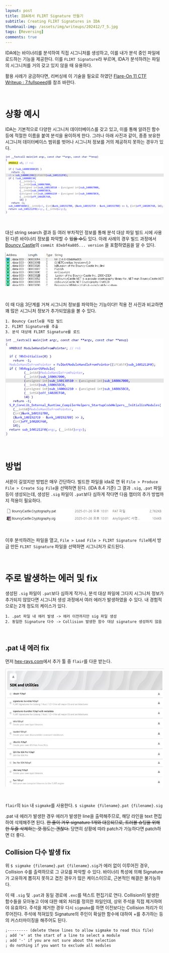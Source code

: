 ```yaml
---
layout: post
title: IDA에서 FLIRT Signature 만들기
subtitle: Creating FLIRT Signatures in IDA
thumbnail-img: /assets/img/writeups/202412/7_5.jpg
tags: [Reversing]
comments: true
---
```


IDA에는 바이너리를 분석하여 직접 시그니처를 생성하고, 이를 내가 분석 중인 파일에 로드하는 기능을 제공한다. 이를 `FLIRT Signature`라 부르며, IDA가 분석하려는 파일의 시그니처를 거의 갖고 있지 않을 때 유용하다.

활용 사례가 궁금하다면, 리버싱에 이 기술을 필요로 하였던 [Flare-On 11 CTF Writeup : 7.fullspeed](https://blog.jeongramon.dev/2024/2024-12-26-FlareOn_11_Writeup2/#7-fullspeed)를 참조 바란다.

<br />

# 상황 예시

IDA는 기본적으로 다양한 시그니처 데이터베이스를 갖고 있고, 이를 통해 알려진 함수 등에 적절한 이름을 붙여 분석을 용이하게 한다. 그러나 아래 사진과 같이, 종종 보유한 시그니처 데이터베이스 범위를 벗어나 시그니처 정보를 거의 제공하지 못하는 경우가 있다.

![image.png](/assets/img/writeups/202412/7_2.png)

<br />

대신 string search 결과 등 여러 부차적인 정보를 통해 분석 대상 파일 빌드 시에 사용된 다른 바이너리 정보를 파악할 수 ~~있을 수도~~ 있다. 아래 사례의 경우 빌드 과정에서 [Bouncy Castle](https://github.com/bcgit/bc-csharp)의 `commit 83ebf4a805... version` 을 포함하였음을 알 수 있다.

![image.png](/assets/img/writeups/202412/7_3.png)

<br />

이 때 다음 3단계를 거쳐 시그니처 정보를 파악하는 기능이다!! 적용 전 사진과 비교하면 꽤 많은 시그니처 정보가 추가되었음을 볼 수 있다.

```
1. Bouncy Castle을 직접 빌드
2. FLIRT Signature를 추출
3. 분석 대상에 FLIRT Signature를 로드
```

![image.png](/assets/img/writeups/202412/7_7.png)

<br />

# 방법

서론이 길었지만 방법은 매우 간단하다. 빌드한 파일을 ida로 연 뒤 `File > Produce File > Create Sig File`을 선택하면 된다. (IDA 8.4 기준) 그 결과 `.sig`, `.pat` 파일 등이 생성되는데, 생성된 `.sig` 파일이 `.pat`보다 심하게 작다면 다음 챕터의 추가 방법까지 적용이 필요하다.

![image.png](/assets/img/writeups/202412/7_6.jpg)

<br />

이후 분석하려는 파일을 열고, `File > Load File > FLIRT Signature file`에서 방금 만든 `FLIRT Signature` 파일을 선택하면 시그니처가 로드된다. 

<br />

# 주로 발생하는 에러 및 fix

생성된 `.sig` 파일이 `.pat`보다 심하게 작거나, 분석 대상 파일에 그다지 시그니처 정보가 추가되지 않았다면 시그니처 생성 과정에서 여러 에러가 발생하였을 수 있다. 내 경험적으로는 2개 정도의 케이스가 있다.

```
1. .pat 파일 내 에러 발생 -> 에러 이전까지만 sig 파일 생성
2. 동일한 Signature 다수 -> Collision 발생한 함수 대상 signature 생성하지 않음
```

<br />

## .pat 내 에러 fix

먼저 [hex-rays.com](https:/hex-rays.com)에서 추가 툴 중 `flair`를 다운 받는다.

![image.png](/assets/img/writeups/202412/7_5.jpg)

<br />

`flair`의 `bin` 내 `sigmake`를 사용한다. `$ sigmake {filename}.pat {filename}.sig`

.pat 내 에러가 발생한 경우 에러가 발생한 line을 출력해주므로, 해당 라인을 text 편집하여 삭제해주면 된다. ~~한 줄이 겨우 signature 1개와 대응되므로, 트러블 슈팅을 위해 한 두줄 삭제하는 것 정도는 괜찮다.~~ 당연히 상황에 따라 patch가 가능하다면 patch하면 더 좋다.

## Collision 다수 발생 fix

위 `$ sigmake {filename}.pat {filename}.sig`가 에러 없이 이루어진 경우, Collision 수를 출력하므로 그 규모를 파악할 수 있다. 바이너리 특성에 의해 Signature가 고유하게 뽑히지 못하고 겹친 경우가 많은 케이스이므로, 근본적인 해결은 불가능하다.

이 때 `.sig` 및 `.pat`과 동일 경로에 `.exc`를 텍스트 편집기로 연다. Collision이 발생한 함수들을 모아놓고 이에 대한 예외 처리를 정의한 파일인데, 상위 주석을 직접 제거하여야 유효하다. 주석을 제거한 경우 다시 `sigmake`를 하면 이전보다는 Collision 처리가 이루어진다. 주석에 적혀있듯 Signature의 주인이 확실한 함수에 대하여 +를 추가하는 등의 커스터마이징을 해주어도 된다.

```
;--------- (delete these lines to allow sigmake to read this file)
; add '+' at the start of a line to select a module
; add '-' if you are not sure about the selection
; do nothing if you want to exclude all modules
```

